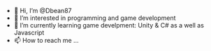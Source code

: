 - 👋 Hi, I’m @Dbean87
- 👀 I’m interested in programming and game development
- 🌱 I’m currently learning game develpment: Unity & C# as a well as Javascript
- 📫 How to reach me ...

<!---
Dbean87/Dbean87 is a ✨ special ✨ repository because its `README.md` (this file) appears on your GitHub profile.
You can click the Preview link to take a look at your changes.
--->
